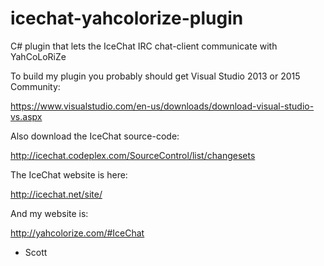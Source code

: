 # icechat-yahcolorize-plugin
C# plugin that lets the IceChat IRC chat-client communicate with YahCoLoRiZe

To build my plugin you probably should get Visual Studio 2013 or 2015
Community:

https://www.visualstudio.com/en-us/downloads/download-visual-studio-vs.aspx

Also download the IceChat source-code:

http://icechat.codeplex.com/SourceControl/list/changesets

The IceChat website is here:

http://icechat.net/site/

And my website is:

http://yahcolorize.com/#IceChat

- Scott